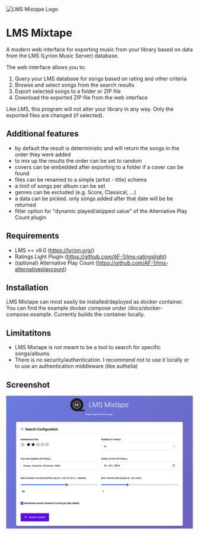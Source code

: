 
![LMS Mixtape Logo](docs/dashboard.png)

# LMS Mixtape

A modern web interface for exporting music from your library based on data from the LMS (Lyrion Music Server) database. 

The web interface allows you to:

1. Query your LMS database for songs based on rating and other criteria
2. Browse and select songs from the search results
3. Export selected songs to a folder or ZIP file
4. Download the exported ZIP file from the web interface

Like LMS, this program will not alter your library in any way. Only the exported files are changed (if selected).


## Additional features

- by default the result is deterministic and will return the songs in the order they were added
- to mix up the results the order can be set to random
- covers can be embedded after exporting to a folder if a cover can be found
- files can be renamed to a simple (artist - title) schema
- a limit of songs per album can be set
- genres can be excluded (e.g. Score, Classical, ...)
- a data can be picked. only songs added after that date will be be returned
- filter option for "dynamic played/skipped value" of the Alternative Play Count plugin 


## Requirements

- LMS >= v9.0 (https://lyrion.org/)
- Ratings Light Plugin (https://github.com/AF-1/lms-ratingslight)
- (optional) Alternative Play Count (https://github.com/AF-1/lms-alternativeplaycount)


## Installation

LMS Mixtape can most easily be installed/deployed as docker container. You can find the example docker compose under /docs/docker-compose.example. Currently builds the container locally.

## Limitatitons
- LMS Mixtape is not meant to be a tool to search for specific songs/albums
- There is no security/authentication. I recommend not to use it locally or to use an authentication middleware (like authelia)

## Screenshot
![LMS Mixtape Screenshot](docs/screenshot.png)
